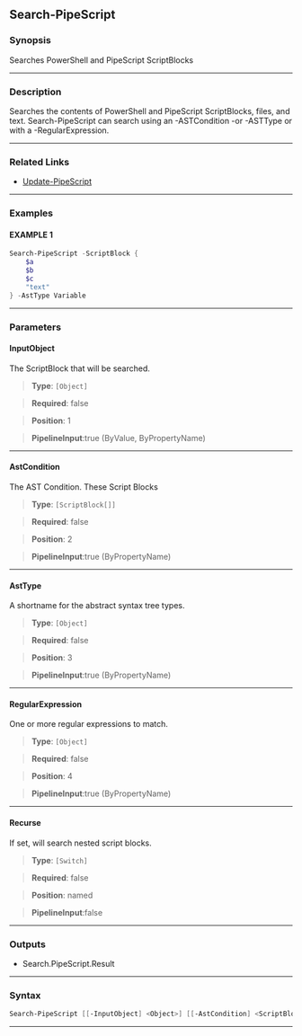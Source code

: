 Search-PipeScript
-----------------
### Synopsis
Searches PowerShell and PipeScript ScriptBlocks

---
### Description

Searches the contents of PowerShell and PipeScript ScriptBlocks, files, and text.
Search-PipeScript can search using an -ASTCondition -or -ASTType or with a -RegularExpression.

---
### Related Links
* [Update-PipeScript](Update-PipeScript.md)



---
### Examples
#### EXAMPLE 1
```PowerShell
Search-PipeScript -ScriptBlock {
    $a
    $b
    $c
    "text"
} -AstType Variable
```

---
### Parameters
#### **InputObject**

The ScriptBlock that will be searched.



> **Type**: ```[Object]```

> **Required**: false

> **Position**: 1

> **PipelineInput**:true (ByValue, ByPropertyName)



---
#### **AstCondition**

The AST Condition.
These Script Blocks



> **Type**: ```[ScriptBlock[]]```

> **Required**: false

> **Position**: 2

> **PipelineInput**:true (ByPropertyName)



---
#### **AstType**

A shortname for the abstract syntax tree types.



> **Type**: ```[Object]```

> **Required**: false

> **Position**: 3

> **PipelineInput**:true (ByPropertyName)



---
#### **RegularExpression**

One or more regular expressions to match.



> **Type**: ```[Object]```

> **Required**: false

> **Position**: 4

> **PipelineInput**:true (ByPropertyName)



---
#### **Recurse**

If set, will search nested script blocks.



> **Type**: ```[Switch]```

> **Required**: false

> **Position**: named

> **PipelineInput**:false



---
### Outputs
* Search.PipeScript.Result




---
### Syntax
```PowerShell
Search-PipeScript [[-InputObject] <Object>] [[-AstCondition] <ScriptBlock[]>] [[-AstType] <Object>] [[-RegularExpression] <Object>] [-Recurse] [<CommonParameters>]
```
---
